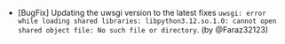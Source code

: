 - [BugFix] Updating the uwsgi version to the latest fixes `uwsgi: error while loading shared libraries: libpython3.12.so.1.0: cannot open shared object file: No such file or directory`. (by @Faraz32123)
